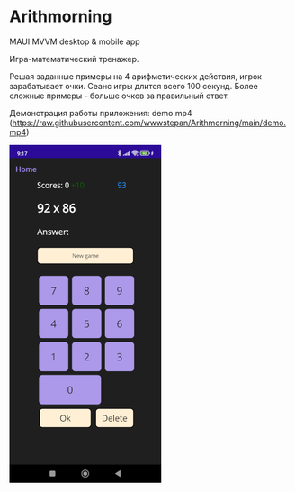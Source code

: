 # Arithmorning
MAUI MVVM desktop & mobile app

Игра-математический тренажер. 

Решая заданные примеры на 4 арифметических действия, игрок зарабатывает очки. Сеанс игры длится всего 100 секунд. Более сложные примеры - больше очков за правильный ответ.

Демонстрация работы приложения: demo.mp4 (https://raw.githubusercontent.com/wwwstepan/Arithmorning/main/demo.mp4)

![Image alt](https://github.com/wwwstepan/Arithmorning/blob/main/AppLookMobile.jpg)
